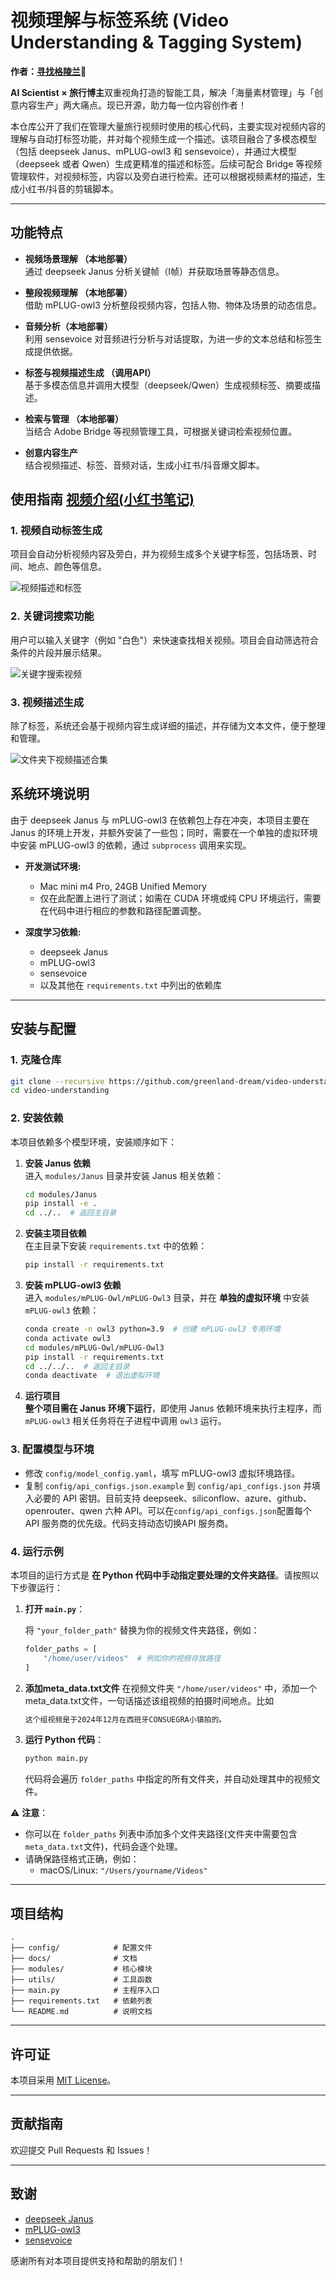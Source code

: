 # 视频理解与标签系统 (Video Understanding & Tagging System)

**作者：[寻找格陵兰](https://www.xiaohongshu.com/user/profile/5d8033da0000000001008fe0)🌴** 

**AI Scientist × 旅行博主**双重视角打造的智能工具，解决「海量素材管理」与「创意内容生产」两大痛点。现已开源，助力每一位内容创作者！



本仓库公开了我们在管理大量旅行视频时使用的核心代码，主要实现对视频内容的理解与自动打标签功能，并对每个视频生成一个描述。该项目融合了多模态模型（包括 deepseek Janus、mPLUG-owl3 和 sensevoice），并通过大模型（deepseek 或者 Qwen）生成更精准的描述和标签。后续可配合 Bridge 等视频管理软件，对视频标签，内容以及旁白进行检索。还可以根据视频素材的描述，生成小红书/抖音的剪辑脚本。


---

## 功能特点 

- **视频场景理解 （本地部署）**  
  通过 deepseek Janus 分析关键帧（I帧）并获取场景等静态信息。

- **整段视频理解 （本地部署）**  
  借助 mPLUG-owl3 分析整段视频内容，包括人物、物体及场景的动态信息。

- **音频分析（本地部署）**  
  利用 sensevoice 对音频进行分析与对话提取，为进一步的文本总结和标签生成提供依据。

- **标签与视频描述生成 （调用API）**  
  基于多模态信息并调用大模型（deepseek/Qwen）生成视频标签、摘要或描述。

- **检索与管理 （本地部署）**  
  当结合 Adobe Bridge 等视频管理工具，可根据关键词检索视频位置。

- **创意内容生产**  
  结合视频描述、标签、音频对话，生成小红书/抖音爆文脚本。

## **使用指南** [视频介绍(小红书笔记)](http://xhslink.com/a/C4S7v7vCThN5)

### **1. 视频自动标签生成**
项目会自动分析视频内容及旁白，并为视频生成多个关键字标签，包括场景、时间、地点、颜色等信息。
  
![视频描述和标签](docs/detailed_tags.png)


### **2. 关键词搜索功能**
用户可以输入关键字（例如 "白色"）来快速查找相关视频。项目会自动筛选符合条件的片段并展示结果。

![关键字搜索视频](docs/search.png)

### **3. 视频描述生成**
除了标签，系统还会基于视频内容生成详细的描述，并存储为文本文件，便于整理和管理。

![文件夹下视频描述合集](docs/descriptions.png)


## 系统环境说明 

由于 deepseek Janus 与 mPLUG-owl3 在依赖包上存在冲突，本项目主要在 Janus 的环境上开发，并额外安装了一些包；同时，需要在一个单独的虚拟环境中安装 mPLUG-owl3 的依赖，通过 `subprocess` 调用来实现。

- **开发测试环境:**  
  - Mac mini m4 Pro, 24GB Unified Memory  
  - 仅在此配置上进行了测试；如需在 CUDA 环境或纯 CPU 环境运行，需要在代码中进行相应的参数和路径配置调整。
  
- **深度学习依赖:**  
  - deepseek Janus
  - mPLUG-owl3
  - sensevoice
  - 以及其他在 `requirements.txt` 中列出的依赖库

---

## 安装与配置 

### 1. 克隆仓库 

```bash
git clone --recursive https://github.com/greenland-dream/video-understanding.git
cd video-understanding
```

### 2. 安装依赖 

本项目依赖多个模型环境，安装顺序如下：  

1. **安装 Janus 依赖**  
   进入 `modules/Janus` 目录并安装 Janus 相关依赖：
   ```bash
   cd modules/Janus
   pip install -e .
   cd ../..  # 返回主目录
   ```

2. **安装主项目依赖**  
   在主目录下安装 `requirements.txt` 中的依赖：
   ```bash
   pip install -r requirements.txt
   ```

3. **安装 mPLUG-owl3 依赖**  
   进入 `modules/mPLUG-Owl/mPLUG-Owl3` 目录，并在 **单独的虚拟环境** 中安装 `mPLUG-owl3` 依赖：
   ```bash
   conda create -n owl3 python=3.9  # 创建 mPLUG-owl3 专用环境
   conda activate owl3
   cd modules/mPLUG-Owl/mPLUG-Owl3
   pip install -r requirements.txt
   cd ../../..  # 返回主目录
   conda deactivate  # 退出虚拟环境
   ```

4. **运行项目**  
   **整个项目需在 Janus 环境下运行**，即使用 Janus 依赖环境来执行主程序，而 `mPLUG-owl3` 相关任务将在子进程中调用 `owl3` 运行。


### 3. 配置模型与环境

- 修改 `config/model_config.yaml`，填写 mPLUG-owl3 虚拟环境路径。
- 复制 `config/api_configs.json.example` 到 `config/api_configs.json` 并填入必要的 API 密钥。目前支持 deepseek、siliconflow、azure、github、openrouter、qwen 六种 API。可以在`config/api_configs.json`配置每个API 服务商的优先级。代码支持动态切换API 服务商。

### **4. 运行示例**

本项目的运行方式是 **在 Python 代码中手动指定要处理的文件夹路径**。请按照以下步骤运行：

1. **打开 `main.py`**：

   将 `"your_folder_path"` 替换为你的视频文件夹路径，例如：
   ```python
   folder_paths = [
       "/home/user/videos"  # 例如你的视频存放路径
   ]
   ```

2. **添加meta_data.txt文件** 在视频文件夹 `"/home/user/videos"` 中，添加一个meta_data.txt文件，一句话描述该组视频的拍摄时间地点。比如
   ```bash
   这个组视频是于2024年12月在西班牙CONSUEGRA小镇拍的。
   ```

3. **运行 Python 代码**：
   ```bash
   python main.py
   ```

   代码将会遍历 `folder_paths` 中指定的所有文件夹，并自动处理其中的视频文件。


⚠️ **注意**：
- 你可以在 `folder_paths` 列表中添加多个文件夹路径(文件夹中需要包含`meta_data.txt`文件)，代码会逐个处理。
- 请确保路径格式正确，例如：
  - macOS/Linux: `"/Users/yourname/Videos"`

---

## 项目结构

```
.
├── config/            # 配置文件 
├── docs/              # 文档
├── modules/           # 核心模块 
├── utils/             # 工具函数 
├── main.py            # 主程序入口 
├── requirements.txt   # 依赖列表 
└── README.md          # 说明文档 
```

---

## 许可证

本项目采用 [MIT License](LICENSE)。  

---

## 贡献指南

欢迎提交 Pull Requests 和 Issues！  

---

## 致谢

- [deepseek Janus](https://github.com/deepseek-ai/Janus.git)  
- [mPLUG-owl3](https://github.com/X-PLUG/mPLUG-Owl.git)  
- [sensevoice](https://github.com/FunAudioLLM/SenseVoice.git)  

感谢所有对本项目提供支持和帮助的朋友们！  
